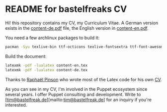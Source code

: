# README for bastelfreaks CV


Hi! this repository contains my CV, my Curriculum Vitae. A German version exists
in the [content-de.pdf](https://github.com/bastelfreak/cv/blob/master/content-de.pdf)
file, the English version in [content-en.pdf](https://github.com/bastelfreak/cv/blob/master/content-en.pdf).

You need a few archlinux packages to build it:

```bash
pacman -Syu texlive-bin ttf-octicons texlive-fontsextra ttf-font-awesome-4
```

Build the document:

```bash
latexmk -pdf -lualatex content-en.tex
latexmk -pdf -lualatex content-de.tex
```

Thanks to [Raphaël Pinson](https://raphink.info/) who wrote most of the Latex code for his own
[CV](https://github.com/raphink/CV/blob/master/RaphaelPinson_en.pdf?raw=true).

As you can see in my CV, I'm involved in the Puppet ecosystem since several
years. I offer Puppet consulting and development. Write to
[tim@bastelfreak.de][mailto:tim@bastelfreak.de] for an inquiry if you're
interested.
